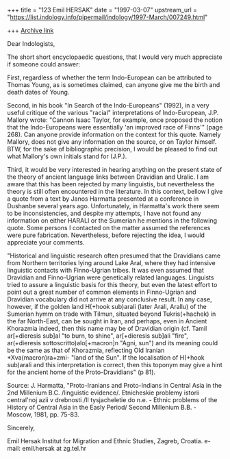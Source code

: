 +++
title = "123 Emil HERSAK"
date = "1997-03-07"
upstream_url = "https://list.indology.info/pipermail/indology/1997-March/007249.html"

+++
[Archive link](https://list.indology.info/pipermail/indology/1997-March/007249.html)

Dear Indologists,

The short short encyclopaedic questions, that I would very much appreciate if someone could answer:

First, regardless of whether the term Indo-European can be attributed to Thomas Young, as is sometimes claimed, can anyone give me the birth and death dates of Young.

Second, in his book "In Search of the Indo-Europeans" (1992), in a very useful  critique of the various "racial" interpretations of Indo-European, J.P. Mallory wrote: "Cannon Isaac Taylor, for example, once proposed the notion that the Indo-Europeans were essentially 'an improved race of  Finns'" (page 268). Can anyone provide information on the context for this quote. Namely Mallory, does not give any information on the source, or on Taylor himself. BTW, for the sake of bibliographic precision, I would be pleased to find out what Mallory's own initials stand for (J.P.). 

Third, it would be very interested in hearing anything on the present state of the theory of ancient language links between Dravidian and Uralic. I am aware that this has been rejected by many linguistis, but nevertheless the theory is still often encountered in the literature. In this context, bellow I give a quote from a text by Janos Harmatta presented at a conference in Dushanbe several years ago. Unfortunately, in Harmatta's work there seem to be inconsistencies, and despite my attempts, I have not found any information on either HARALI or the Sumerian he mentions in the following quote. Some persons I contacted on the matter assumed the references were pure fabrication. Nevertheless, before rejecting the idea, I would appreciate your comments.

"Historical and linguistic research often presumed that the Dravidians came from Northern territories lying around Lake Aral, where they had intensive linguistic contacts with Finno-Ugrian tribes. It was even assumed that Dravidian and Finno-Ugrian were genetically related languages. Linguists tried to assure a linguistic basis for this theory, but even the latest effort to point out a great number of common elements in Finno-Ugrian and Dravidian vocabulary did not arrive at any conclusive result. In any case, however, if the golden land H(+hook sub)arali (later Arali, Arallu) of the Sumerian hymm on trade with Tilmun, situated beyond Tukris(+hachek) in the far North-East, can be sought in Iran, and perhaps, even in Ancient Khorazmia indeed, then this name may be of Dravidian origin (cf. Tamil ar[+dieresis sub]al "to burn, to shine", ar[+dieresis sub]ali "fire", ar(+dieresis sottoscritto)alo[+macron]n "Agni, sun") and its meaning could be the same as that of Khorazmia, reflecting Old Iranian *Xva(macron)ra+zmi- "land of the Sun". If the localisation of H(+hook sub)arali and this interpretation is correct, then this toponym may give a hint for the ancient home of the Proto-Dravidians" (p 81). 

Source: J. Harmatta, "Proto-Iranians and Proto-Indians in Central Asia in the 2nd Millenium B.C. /linguistic evidence/. Etnicheskie problemy istorii central'noj azii v drebnosti /II tysjacheletie do n.e. - Ethnic problems of the History of Central Asia in the Easly Period/ Second Millenium B.B. - Moscow, 1981, pp. 75-83.

Sincerely,

Emil Hersak
Institut for Migration and Ethnic Studies,
Zagreb, Croatia.
e-mail: emil.hersak at zg.tel.hr






